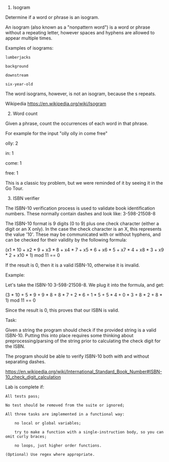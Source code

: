 1. Isogram

Determine if a word or phrase is an isogram.

An isogram (also known as a "nonpattern word") is a word or phrase without a repeating letter, however spaces and hyphens are allowed to appear multiple times.

Examples of isograms:

    lumberjacks

    background

    downstream

    six-year-old

The word isograms, however, is not an isogram, because the s repeats.

Wikipedia https://en.wikipedia.org/wiki/Isogram

2. Word count

Given a phrase, count the occurrences of each word in that phrase.

For example for the input "olly olly in come free"

olly: 2

in: 1

come: 1

free: 1

This is a classic toy problem, but we were reminded of it by seeing it in the Go Tour.

3. ISBN verifier

The ISBN-10 verification process is used to validate book identification numbers. These normally contain dashes and look like: 3-598-21508-8

The ISBN-10 format is 9 digits (0 to 9) plus one check character (either a digit or an X only). In the case the check character is an X, this represents the value '10'. These may be communicated with or without hyphens, and can be checked for their validity by the following formula:

(x1 * 10 + x2 * 9 + x3 * 8 + x4 * 7 + x5 * 6 + x6 * 5 + x7 * 4 + x8 * 3 + x9 * 2 + x10 * 1) mod 11 == 0

If the result is 0, then it is a valid ISBN-10, otherwise it is invalid.

Example:

Let's take the ISBN-10 3-598-21508-8. We plug it into the formula, and get:

(3 * 10 + 5 * 9 + 9 * 8 + 8 * 7 + 2 * 6 + 1 * 5 + 5 * 4 + 0 * 3 + 8 * 2 + 8 * 1) mod 11 == 0

Since the result is 0, this proves that our ISBN is valid.

Task:

Given a string the program should check if the provided string is a valid ISBN-10. Putting this into place requires some thinking about preprocessing/parsing of the string prior to calculating the check digit for the ISBN.

The program should be able to verify ISBN-10 both with and without separating dashes.

https://en.wikipedia.org/wiki/International_Standard_Book_Number#ISBN-10_check_digit_calculation

 

Lab is complete if:

    All tests pass;

    No test should be removed from the suite or ignored;

    All three tasks are implemented in a functional way:

        no local or global variables;

        try to make a function with a single-instruction body, so you can omit curly braces;

        no loops, just higher order functions.

    (Optional) Use regex where appropriate.
